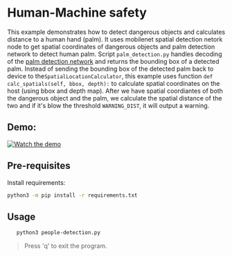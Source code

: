 # Human-Machine safety

This example demonstrates how to detect dangerous objects and calculates distance to a human hand (palm).
It uses mobilenet spatial detection netork node to get spatial coordinates of dangerous objects and palm
detection network to detect human palm. Script `palm_detection.py` handles decoding of the [palm detection network](https://google.github.io/mediapipe/solutions/hands#palm-detection-model) and returns the bounding box of a detected palm.
Instead of sending the bounding box of the detected palm back to device to the`SpatialLocationCalculator`, this example
uses function `def calc_spatials(self, bbox, depth):` to calculate spatial coordinates on the host (using bbox and depth map). After we have spatial coordiantes of both the dangerous object and the palm, we calculate the spatial distance of the two and if it's blow the threshold `WARNING_DIST`, it will output a warning.

## Demo:

[![Watch the demo](https://user-images.githubusercontent.com/18037362/121198687-a1202f00-c872-11eb-949a-df9f1167494f.gif)](https://www.youtube.com/watch?v=BcjZLaCYGi4)

## Pre-requisites

Install requirements:
```bash
python3 -m pip install -r requirements.txt
```

## Usage

```bash
   python3 people-detection.py
```

> Press 'q' to exit the program.
